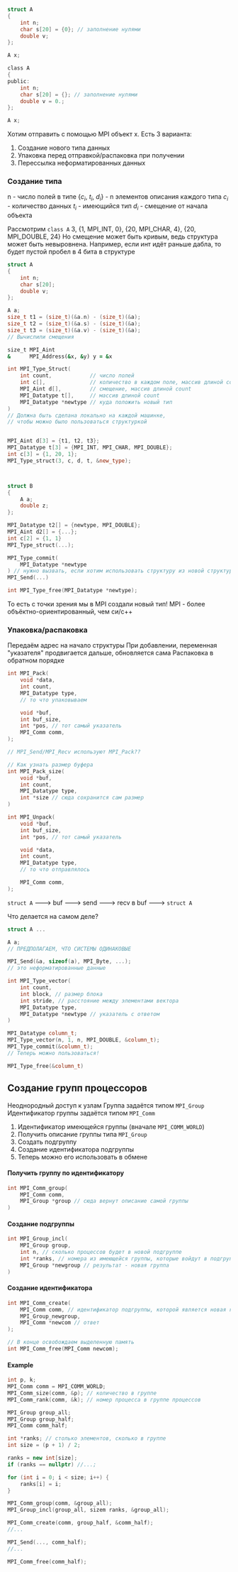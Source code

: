 ```c
struct A
{
	int n;
	char s[20] = {0}; // заполнение нулями
	double v;
};

A x;
```

```c
class A
{
public:
	int n;
	char s[20] = {}; // заполнение нулями
	double v = 0.;
};

A x;
```

Хотим отправить с помощью MPI объект x. Есть 3 варианта:
1) Создание нового типа данных
2) Упаковка перед отправкой/распаковка при получении
3) Перессылка неформатированных данных

### Создание типа
n - число полей в типе
{$c_i$, $t_i$, $d_i$} - n элементов описания каждого типа
$c_i$ - количество данных
$t_i$ - имеющийся тип
$d_i$ - смещение от начала объекта

Рассмотрим `class A`
3, {1, MPI_INT, 0}, {20, MPI_CHAR, 4}, {20, MPI_DOUBLE, 24}
Но смещение может быть кривым, ведь структура может быть невыровнена.
Например, если инт идёт раньше дабла, то будет пустой пробел в 4 бита в структуре

```cpp
struct A
{
	int n;
	char s[20];
	double v;
};

A a;
size_t t1 = (size_t)(&a.n) - (size_t)(&a);
size_t t2 = (size_t)(&a.s) - (size_t)(&a);
size_t t3 = (size_t)(&a.v) - (size_t)(&a);
// Вычислили смещения
```

```fortran
size_t MPI_Aint
&      MPI_Address(&x, &y) y = &x
```

```cpp
int MPI_Type_Struct(
	int count,            // число полей
	int c[],              // количество в каждом поле, массив длиной count
	MPI_Aint d[],         // смещение, массив длиной count
	MPI_Datatype t[],     // массив длиной count
	MPI_Datatype *newtype // куда положить новый тип
)
// Должна быть сделана локально на каждой машинке, 
// чтобы можно было пользоваться структуркой


MPI_Aint d[3] = {t1, t2, t3};
MPI_Datatype t[3] = {MPI_INT, MPI_CHAR, MPI_DOUBLE};
int c[3] = {1, 20, 1};
MPI_Type_struct(3, c, d, t, &new_type);



struct B
{
	A a;
	double z;
};

MPI_Datatype t2[] = {newtype, MPI_DOUBLE};
MPI_Aint d2[] = {...};
int c[2] = {1, 1}
MPI_Type_struct(...);

MPI_Type_commit(
	MPI_Datatype *newtype
) // нужно вызвать, если хотим использовать структуру из новой структуры
MPI_Send(...)

int MPI_Type_free(MPI_Datatype *newtype);
```

То есть с точки зрения мы в MPI создали новый тип! MPI - более объёктно-ориентированный, чем си/с++

### Упаковка/распаковка
Передаём адрес на начало структуры
При добавлении, переменная "указателя" продвигается дальше, обновляется сама
Распаковка в обратном порядке

```cpp
int MPI_Pack(
	void *data,
	int count,
	MPI_Datatype type,
	// то что упаковываем

	void *buf,
	int buf_size,
	int *pos, // тот самый указатель
	MPI_Comm comm,
);

// MPI_Send/MPI_Recv используют MPI_Pack??

// Как узнать размер буфера
int MPI_Pack_size(
	void *buf,
	int count,
	MPI_Datatype type,
	int *size // сюда сохранится сам размер
)

int MPI_Unpack(
	void *buf,
	int buf_size,
	int *pos, // тот самый указатель

	void *data,
	int count,
	MPI_Datatype type,
	// то что отправлялось

	MPI_Comm comm,
);
```

`struct A` ---> buf ---> send ---> recv в buf ---> `struct A`

Что делается на самом деле?

```cpp
struct A ...

A a;
// ПРЕДПОЛАГАЕМ, ЧТО СИСТЕМЫ ОДИНАКОВЫЕ

MPI_Send(&a, sizeof(a), MPI_Byte, ...);
// это неформатированные данные
```

```cpp
int MPI_Type_vector(
	int count,
	int block, // размер блока
	int stride, // расстояние между элементами вектора
	MPI_Datatype type,
	MPI_Datatype *newtype // указатель с ответом
)

MPI_Datatype column_t;
MPI_Type_vector(n, 1, n, MPI_DOUBLE, &column_t);
MPI_Type_commit(&column_t);
// Теперь можно пользоваться!

MPI_Type_free(&column_t)
```

## Создание групп процессоров
Неоднородный доступ к узлам
Группа задаётся типом `MPI_Group`
Идентификатор группы задаётся типом `MPI_Comm`

1) Идентификатор имеющейся группы (вначале `MPI_COMM_WORLD`)
2) Получить описание группы типа `MPI_Group`
3) Создать подгруппу
4) Создание идентификатора подгруппы
5) Теперь можно его использовать в обмене

#### Получить группу по идентификатору

```cpp
int MPI_Comm_group(
	MPI_Comm comm,
	MPI_Group *group // сюда вернут описание самой группы
)

```

#### Создание подгруппы
```cpp
int MPI_Group_incl(
	MPI_Group group,
	int n, // сколько процессов будет в новой подгруппе
	int *ranks, // номера из имеющейся группы, которые войдут в подгруппу
	MPI_Group *newgroup // результат - новая группа
)
```

#### Создание идентификатора
```cpp
int MPI_Comm_create(
	MPI_Comm comm, // идентификатор подгруппы, которой является новая группа
	MPI_Group_newgroup,
	MPI_Comm *newcom // ответ
);

// В конце освобождаем выделенную память
int MPI_Comm_free(MPI_Comm newcom);
```

#### Example
```cpp
int p, k;
MPI_Comm comm = MPI_COMM_WORLD;
MPI_Comm_size(comm, &p); // количество в группе
MPI_Comm_rank(comm, &k); // номер процесса в группе процессов

MPI_Group group_all;
MPI_Group group_half;
MPI_Comm comm_half;

int *ranks; // столько элементов, сколько в группе
int size = (p + 1) / 2;

ranks = new int[size];
if (ranks == nullptr) //...;

for (int i = 0; i < size; i++) {
	ranks[i] = i;
}

MPI_Comm_group(comm, &group_all);
MPI_Group_incl(group_all, sizem ranks, &group_all);

MPI_Comm_create(comm, group_half, &comm_half);
//...

MPI_Send(..., comm_half);
//...

MPI_Comm_free(comm_half);
```
